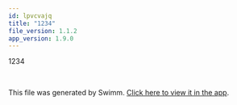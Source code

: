 ```yaml
---
id: lpvcvajq
title: "1234"
file_version: 1.1.2
app_version: 1.9.0
---
```


1234

<br/>

This file was generated by Swimm. [Click here to view it in the app](https://swimm-web-app.web.app/repos/Z2l0aHViJTNBJTNBTm9hUmVwbyUzQSUzQU5vYW96ZXI=/docs/lpvcvajq).
